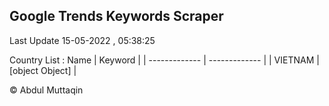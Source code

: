 

## Google Trends Keywords Scraper 
 
Last Update 15-05-2022 , 05:38:25

Country List :
 Name  | Keyword |
| ------------- | ------------- |
| VIETNAM | [object Object] |



© Abdul Muttaqin 
